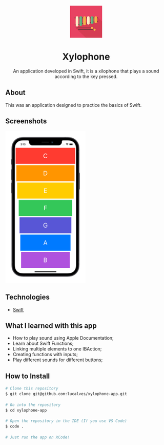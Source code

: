 <p align="center"><img src=".github/app-icon.png" width="100px"/></p>

<h1 align="center">Xylophone</h1>

<p align="center">An application developed in Swift, it is a xilophone that plays a sound according to the key pressed.</p>

## About

This was an application designed to practice the basics of Swift.

## Screenshots

<img src=".github/simulator-screenshot.png" width="250px"/>

## Technologies

- [Swift](https://swift.org/)

## What I learned with this app

- How to play sound using Apple Documentation;
- Learn about Swift Functions;
- Linking multiple elements to one IBAction;
- Creating functions with inputs;
- Play different sounds for different buttons;



## How to Install

```bash
# Clone this repository
$ git clone git@github.com:lucalves/xylophone-app.git

# Go into the repository
$ cd xylophone-app

# Open the repository in the IDE (If you use VS Code)
$ code .

# Just run the app on XCode!
```

